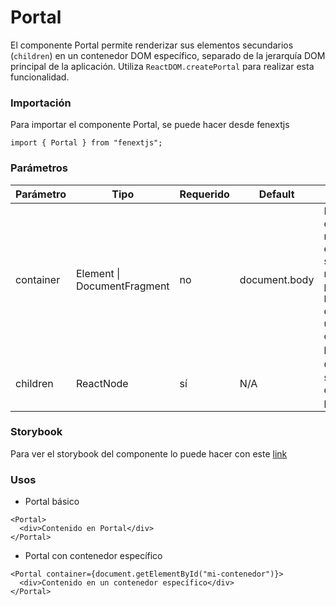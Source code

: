 # Portal

El componente Portal permite renderizar sus elementos secundarios (`children`) en un contenedor DOM específico, separado de la jerarquía DOM principal de la aplicación. Utiliza `ReactDOM.createPortal` para realizar esta funcionalidad.

### Importación

Para importar el componente Portal, se puede hacer desde fenextjs

```tsx copy
import { Portal } from "fenextjs";
```

### Parámetros

| Parámetro | Tipo                        | Requerido | Default       | Descripcion                                                                                                                                    |
| --------- | --------------------------- | --------- | ------------- | ---------------------------------------------------------------------------------------------------------------------------------------------- |
| container | Element \| DocumentFragment | no        | document.body | Elemento DOM donde se montarán los elementos secundarios. Si no se proporciona, el `body` del documento se usa como contenedor predeterminado. |
| children  | ReactNode                   | sí        | N/A           | Contenido que se renderizará dentro del portal.                                                                                                |

### Storybook

Para ver el storybook del componente lo puede hacer con este [link](https://fenextjs-component-storybook.vercel.app/?path=/story/component-portal--index)

### Usos

- Portal básico

```tsx copy
<Portal>
  <div>Contenido en Portal</div>
</Portal>
```

- Portal con contenedor específico

```tsx copy
<Portal container={document.getElementById("mi-contenedor")}>
  <div>Contenido en un contenedor específico</div>
</Portal>
```
